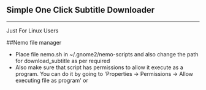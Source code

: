 Simple One Click Subtitle Downloader
-----------------------
-----------------------

Just For Linux Users

##Nemo file manager
 * Place file nemo.sh in ~/.gnome2/nemo-scripts and also change the path for download_subtitle as per required
 * Also make sure that script has permissions to allow it execute as a program.
     You can do it by going to 'Properties → Permissions → Allow executing file as program' or


